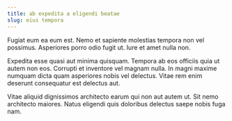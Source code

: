 ```yaml
---
title: ab expedita a eligendi beatae
slug: eius tempora
---
```


Fugiat eum ea eum est. Nemo et sapiente molestias tempora non vel possimus. Asperiores porro odio fugit ut. Iure et amet nulla non.

Expedita esse quasi aut minima quisquam. Tempora ab eos officiis quia ut autem non eos. Corrupti et inventore vel magnam nulla. In magni maxime numquam dicta quam asperiores nobis vel delectus. Vitae rem enim deserunt consequatur est delectus aut.

Vitae aliquid dignissimos architecto earum qui non aut autem ut. Sit nemo architecto maiores. Natus eligendi quis doloribus delectus saepe nobis fuga nam.
